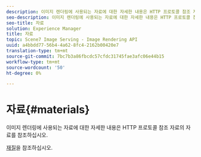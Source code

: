```yaml
---
description: 이미지 렌더링에 사용되는 자료에 대한 자세한 내용은 HTTP 프로토콜 참조 자료의 자료를 참조하십시오.
seo-description: 이미지 렌더링에 사용되는 자료에 대한 자세한 내용은 HTTP 프로토콜 참조 자료의 자료를 참조하십시오.
seo-title: 자료
solution: Experience Manager
title: 자료
topic: Scene7 Image Serving - Image Rendering API
uuid: a4bbdd77-56b4-4a62-8fc4-2162b00420e7
translation-type: tm+mt
source-git-commit: 7bc7b3a86fbcdc57cfdc31745fae3afc06e44b15
workflow-type: tm+mt
source-wordcount: '50'
ht-degree: 0%

---
```



# 자료{#materials}

이미지 렌더링에 사용되는 자료에 대한 자세한 내용은 HTTP 프로토콜 참조 자료의 자료를 참조하십시오.

[재질](../../../../../ir-api/http-protocol/image-rendering-api-ref/c-ir-http-protocol-ref/c-ir-http-protocol-syntax-and-features/c-ir-http-materials/c-ir-http-materials.md#concept-45af2ab5694b4cfdadf1211ce3f5ed0f)을 참조하십시오.
